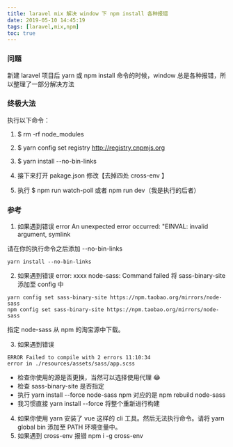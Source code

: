 ```yaml
---
title: laravel mix 解决 window 下 npm install 各种报错
date: 2019-05-10 14:45:19
tags: [laravel,mix,npm]
toc: true
---
```

### 问题
新建 laravel 项目后 yarn 或 npm install 命令的时候，window 总是各种报错，所以整理了一部分解决方法

### 终极大法

执行以下命令：

1. $ rm -rf node_modules

2. $ yarn config set registry http://registry.cnpmjs.org

3. $ yarn install --no-bin-links

4. 接下来打开 pakage.json 修改【去掉四处 cross-env 】

5. 执行 $ npm run watch-poll 或者 npm run dev（我是执行的后者）

### 参考

1. 如果遇到错误 error An unexpected error occurred: "EINVAL: invalid argument, symlink

请在你的执行命令之后添加 --no-bin-links
```
yarn install --no-bin-links
```
2. 如果遇到错误 error: xxxx node-sass: Command failed
将 sass-binary-site 添加至 config 中
```
yarn config set sass-binary-site https://npm.taobao.org/mirrors/node-sass
npm config set sass-binary-site https://npm.taobao.org/mirrors/node-sass
```
指定 node-sass 从 npm 的淘宝源中下载。

3. 如果遇到错误
```
ERROR Failed to compile with 2 errors 11:10:34
error in ./resources/assets/sass/app.scss
```
- 检查你使用的源是否更换，当然可以选择使用代理 :joy:
- 检查 sass-binary-site 是否指定
- 执行 yarn install --force node-sass npm 对应的是 npm rebuild node-sass
- 我习惯直接 yarn install --force 将整个重新进行构建
4. 如果你使用 yarn 安装了 vue 这样的 cli 工具。然后无法执行命令。请将 yarn global bin 添加至 PATH 环境变量中。
5. 如果遇到 cross-env 报错
npm i -g cross-env


